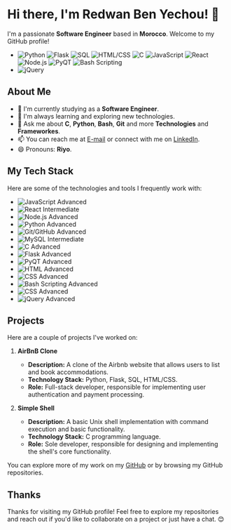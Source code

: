 # Hi there, I'm Redwan Ben Yechou! 👋

I'm a passionate **Software Engineer** based in **Morocco**. Welcome to my GitHub profile!
- ![Python](https://img.shields.io/badge/Python-3776AB?logo=python&logoColor=white) ![Flask](https://img.shields.io/badge/Flask-000000?logo=flask&logoColor=white) ![SQL](https://img.shields.io/badge/SQL-4479A1?logo=postgresql&logoColor=white) ![HTML/CSS](https://img.shields.io/badge/HTML/CSS-E34F26?logo=html5&logoColor=white) ![C](https://img.shields.io/badge/C-00599C?logo=c&logoColor=white) ![JavaScript](https://img.shields.io/badge/JavaScript-F7DF1E?logo=javascript&logoColor=black) ![React](https://img.shields.io/badge/React-61DAFB?logo=react&logoColor=black) ![Node.js](https://img.shields.io/badge/Node.js-339933?logo=node.js&logoColor=white) ![PyQT](https://img.shields.io/badge/PyQT-41CD52?logo=python&logoColor=white) ![Bash Scripting](https://img.shields.io/badge/Bash%20Scripting-4EAA25?logo=gnu-bash&logoColor=white)
- ![jQuery](https://img.shields.io/badge/jQuery-0769AD?style=for-the-badge&logo=jquery&logoColor=white)
  
## About Me

- 🔭 I'm currently studying as a **Software Engineer**.
- 🌱 I'm always learning and exploring new technologies.
- 💬 Ask me about **C**, **Python**, **Bash**, **Git** and more **Technologies** and **Frameworkes**.
- 📫 You can reach me at [E-mail](mailto:redwanbenyechou@gmail.com) or connect with me on [LinkedIn](https://www.linkedin.com/in/redwan-ben-yechou).
- 😄 Pronouns: **Riyo**.

## My Tech Stack

Here are some of the technologies and tools I frequently work with:

- ![JavaScript](https://img.shields.io/badge/JavaScript-F7DF1E?logo=javascript&logoColor=black) Advanced
- ![React](https://img.shields.io/badge/React-61DAFB?logo=react&logoColor=black) Intermediate
- ![Node.js](https://img.shields.io/badge/Node.js-339933?logo=node.js&logoColor=white) Advanced
- ![Python](https://img.shields.io/badge/Python-3776AB?logo=python&logoColor=white) Advanced
- ![Git/GitHub](https://img.shields.io/badge/Git/GitHub-181717?logo=github&logoColor=white) Advanced
- ![MySQL](https://img.shields.io/badge/MySQL-4479A1?logo=mysql&logoColor=white) Intermediate
- ![C](https://img.shields.io/badge/C-00599C?logo=c&logoColor=white) Advanced
- ![Flask](https://img.shields.io/badge/Flask-000000?logo=flask&logoColor=white) Advanced
- ![PyQT](https://img.shields.io/badge/PyQT-41CD52?logo=python&logoColor=white) Advanced
- ![HTML](https://img.shields.io/badge/HTML-E34F26?logo=html5&logoColor=white) Advanced
- ![CSS](https://img.shields.io/badge/CSS-1572B6?logo=css3&logoColor=white) Advanced
- ![Bash Scripting](https://img.shields.io/badge/Bash%20Scripting-4EAA25?logo=gnu-bash&logoColor=white) Advanced
- ![CSS](https://img.shields.io/badge/RESTfulAPI-1572B6?logo=css3&logoColor=white) Advanced
- ![jQuery](https://img.shields.io/badge/jQuery-0769AD?style=for-the-badge&logo=jquery&logoColor=white) Advanced

## Projects

Here are a couple of projects I've worked on:

1. **AirBnB Clone**
   - **Description:** A clone of the Airbnb website that allows users to list and book accommodations.
   - **Technology Stack:** Python, Flask, SQL, HTML/CSS.
   - **Role:** Full-stack developer, responsible for implementing user authentication and payment processing.

2. **Simple Shell**
   - **Description:** A basic Unix shell implementation with command execution and basic functionality.
   - **Technology Stack:** C programming language.
   - **Role:** Sole developer, responsible for designing and implementing the shell's core functionality.

You can explore more of my work on my [GitHub](https://github.com/Riyo3350G/Riyo3350G) or by browsing my GitHub repositories.

## Thanks

Thanks for visiting my GitHub profile! Feel free to explore my repositories and reach out if you'd like to collaborate on a project or just have a chat. 😊
